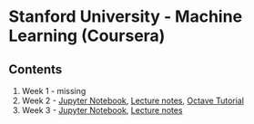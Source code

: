 # Stanford University - Machine Learning (Coursera)

## Contents

1. Week 1 - missing
2. Week 2 - [Jupyter Notebook](./Week2-Linear_Regression_with_Multiple_Variables.ipynb), [Lecture notes](./Week2-Linear_Regression_with_Multiple_Variables.pdf), [Octave Tutorial](OctaveTutorial.pdf)
3. Week 3 - [Jupyter Notebook](./Week3-Logistic_Regression.ipynb), [Lecture notes](./Week3-Logistic_Regression.pdf)